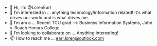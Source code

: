 - 👋 Hi, I’m @LorenEarl
- 👀 I’m interested in ... anything technology/information related! It's what drives our world and is what drives me. 
- 🌱 I’m am a ... Recent TCU grad --> Business Information Systems, John v. Roach Honors College
- 💞️ I’m looking to collaborate on ... Anything interesting!
- 📫 How to reach me ... earl.loren@outlook.com

<!---
LorenEarl/LorenEarl is a ✨ special ✨ repository because its `README.md` (this file) appears on your GitHub profile.
You can click the Preview link to take a look at your changes.
--->
